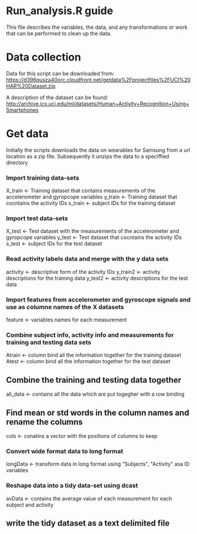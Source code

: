 # Run_analysis.R guide

This file describes the variables, the data, and any transformations or work that can be performed to clean up the data.

# Data collection
Data for this script can be downloaded from:
https://d396qusza40orc.cloudfront.net/getdata%2Fprojectfiles%2FUCI%20HAR%20Dataset.zip

A description of the dataset can be found:
http://archive.ics.uci.edu/ml/datasets/Human+Activity+Recognition+Using+Smartphones

# Get data

Initially the scripts downloads the data on wearables for Samsung from a url location as a zip file.
Subsequently it unzips the data to a speciffied directory

### Import training data-sets
X_train <- Training dataset that contains measurements of the accelerometer and gyropcope variables
y_train <- Training dataset that cocntains the activity IDs 
s_train  <- subject IDs for the training dataset

### Import test data-sets
X_test <- Test dataset with the measurements of the accelerometer and gyropcope variables
y_test <- Test dataset that cocntains the activity IDs 
s_test <- subject IDs for the test dataset
          
### Read activity labels data and merge with the y data sets
activity <- descriptive form of the activity IDs
y_train2 <- activity descriptions for the training data
y_test2 <- activity descriptions for the test data       

### Import features from accelerometer and gyroscope signals and use as columne names of the X datasets
feature <- variables names for each measurement

### Combine subject info, activity info and measurements for training and testing data sets
Atrain <- column bind all the information together for the training dataset
Atest  <- column bind all the information together for the test dataset

## Combine the training and testing data together

all_data <- contains all the data which are put togegher with a row binding

## Find mean or std words in the column names and rename the columns
cols <- conatins a vector with the positions of columns to keep

### Convert wide format data to long format
longData <- transform data in long format using "Subjects", "Activity" asa ID variables

### Reshape data into a tidy data-set using dcast

avData <- contains the average value of each measurement for each subject and activity

## write the tidy dataset as a text delimited file


